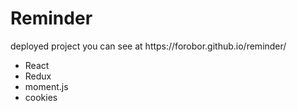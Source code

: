 <h1>Reminder</h1>
deployed project you can see at https://forobor.github.io/reminder/

<ul>
  <li>React</li>
  <li>Redux</li>
  <li>moment.js</li>
  <li>cookies</li>  
</ul>